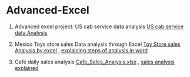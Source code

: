# Advanced-Excel
1) Advanced excel project: US cab service data analysis
[US cab service data Analysis](https://docs.google.com/spreadsheets/d/1iCqsw88JHoMrzd99rIk-Hg5YpUnE-t_T/edit?usp=sharing&ouid=105522263406008888883&rtpof=true&sd=true)

2) Mexico Toys store sales Data analysis through Excel
    [Toy Store sales Analysis by excel](https://docs.google.com/spreadsheets/d/1IZUrpLTC4nLXzhBwRHN4qNFxDU6Or18j/edit?usp=sharing&ouid=105522263406008888883&rtpof=true&sd=true) , 
   [explaining steps of analysis in word](https://docs.google.com/document/d/1pkdBJp2SuK86c4vCLTSIOrV_g5-hys7I/edit?usp=sharing&ouid=105522263406008888883&rtpof=true&sd=true)

3) Cafe daily sales analysis
   [Cafe_Sales_Analysis.xlsx](https://github.com/user-attachments/files/17438151/Cafe_Sales_Analysis.xlsx) , 
   [sales analysis explained](https://docs.google.com/document/d/1hQ8h8tPo6bjRfPJsL4kvoSkGiUEcEzrN/edit?usp=sharing&ouid=105522263406008888883&rtpof=true&sd=true)


